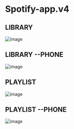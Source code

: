 # Spotify-app.v4
## LIBRARY
![image](https://github.com/vlantonakos/Spotify-app.v4/assets/107072477/ffbde993-ca2d-4dd2-a7cd-247434ca1aa2)
## LIBRARY --PHONE
![image](https://github.com/vlantonakos/Spotify-app.v4/assets/107072477/77b2634b-5362-41d4-8e33-77f8f974ac3d)
## PLAYLIST
![image](https://github.com/vlantonakos/Spotify-app.v3/assets/107072477/89bacf1d-23ea-48eb-b82a-850805229c0e)
## PLAYLIST --PHONE
![image](https://github.com/vlantonakos/Spotify-app.v3/assets/107072477/64a89bb1-f355-484e-8ed1-3a82cf376b4e)
